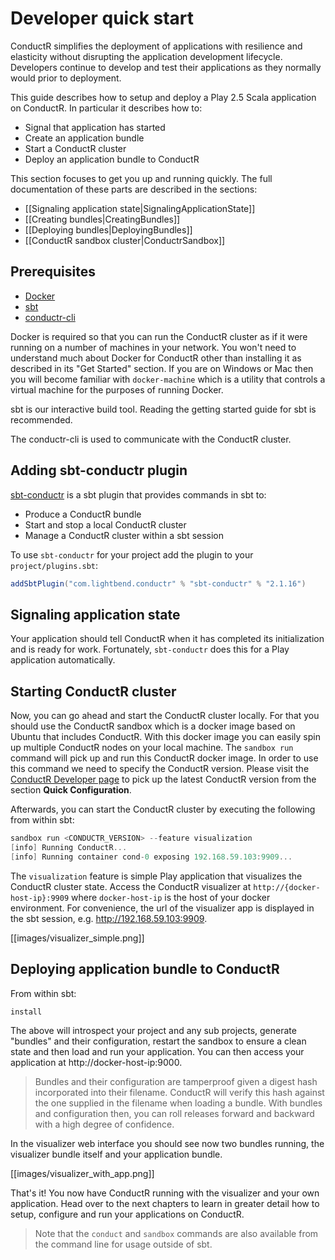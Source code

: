 # Developer quick start

ConductR simplifies the deployment of applications with resilience and elasticity without disrupting the application development lifecycle. Developers continue to develop and test their applications as they normally would prior to deployment.

This guide describes how to setup and deploy a Play 2.5 Scala application on ConductR. In particular it describes how to:

* Signal that application has started
* Create an application bundle
* Start a ConductR cluster
* Deploy an application bundle to ConductR

This section focuses to get you up and running quickly. The full documentation of these parts are described in the sections:

* [[Signaling application state|SignalingApplicationState]]
* [[Creating bundles|CreatingBundles]]
* [[Deploying bundles|DeployingBundles]]
* [[ConductR sandbox cluster|ConductrSandbox]]

## Prerequisites

* [Docker](https://www.docker.com/)
* [sbt](http://www.scala-sbt.org/download.html)
* [conductr-cli](CLI)

Docker is required so that you can run the ConductR cluster as if it were running on a number of machines in your network. You won't need to understand much about Docker for ConductR other than installing it as described in its "Get Started" section. If you are on Windows or Mac then you will become familiar with `docker-machine` which is a utility that controls a virtual machine for the purposes of running Docker.

sbt is our interactive build tool. Reading the getting started guide for sbt is recommended.

The conductr-cli is used to communicate with the ConductR cluster.

## Adding sbt-conductr plugin

[sbt-conductr](https://github.com/typesafehub/sbt-conductr) is a sbt plugin that provides commands in sbt to:

* Produce a ConductR bundle
* Start and stop a local ConductR cluster
* Manage a ConductR cluster within a sbt session

To use `sbt-conductr` for your project add the plugin to your `project/plugins.sbt`:

```scala
addSbtPlugin("com.lightbend.conductr" % "sbt-conductr" % "2.1.16")
```

## Signaling application state

Your application should tell ConductR when it has completed its initialization and is ready for work. Fortunately, `sbt-conductr` does this for a Play application automatically.

## Starting ConductR cluster

Now, you can go ahead and start the ConductR cluster locally. For that you should use the ConductR sandbox which is a docker image based on Ubuntu that includes ConductR. With this docker image you can easily spin up multiple ConductR nodes on your local machine. The `sandbox run` command will pick up and run this ConductR docker image. In order to use this command we need to specify the ConductR version. Please visit the [ConductR Developer page](https://www.lightbend.com/product/conductr/developer) to pick up the latest ConductR version from the section **Quick Configuration**.

Afterwards, you can start the ConductR cluster by executing the following from within sbt:

```scala
sandbox run <CONDUCTR_VERSION> --feature visualization
[info] Running ConductR...
[info] Running container cond-0 exposing 192.168.59.103:9909...
```

The `visualization` feature is simple Play application that visualizes the ConductR cluster state. Access the ConductR visualizer at `http://{docker-host-ip}:9909` where `docker-host-ip` is the host of your docker environment. For convenience, the url of the visualizer app is displayed in the sbt session, e.g. http://192.168.59.103:9909.

[[images/visualizer_simple.png]]

## Deploying application bundle to ConductR

From within sbt:

```scala
install
```

The above will introspect your project and any sub projects, generate "bundles" and their configuration, restart the sandbox to ensure a clean state and then load and run your application. You can then access your application at http://docker-host-ip:9000.

> Bundles and their configuration are tamperproof given a digest hash incorporated into their filename. ConductR will verify this hash against the one supplied in the filename when loading a bundle. With bundles and configuration then, you can roll releases forward and backward with a high degree of confidence.

In the visualizer web interface you should see now two bundles running, the visualizer bundle itself and your application bundle.

[[images/visualizer_with_app.png]]

That's it! You now have ConductR running with the visualizer and your own application. Head over to the next chapters to learn in greater detail how to setup, configure and run your applications on ConductR.

> Note that the `conduct` and `sandbox` commands are also available from the command line for usage outside of sbt.
